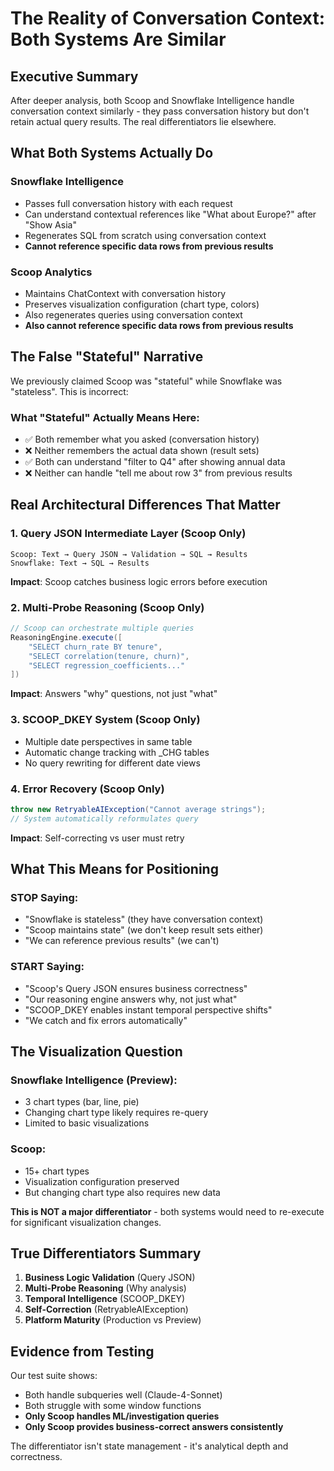 # The Reality of Conversation Context: Both Systems Are Similar

## Executive Summary
After deeper analysis, both Scoop and Snowflake Intelligence handle conversation context similarly - they pass conversation history but don't retain actual query results. The real differentiators lie elsewhere.

## What Both Systems Actually Do

### Snowflake Intelligence
- Passes full conversation history with each request
- Can understand contextual references like "What about Europe?" after "Show Asia"
- Regenerates SQL from scratch using conversation context
- **Cannot reference specific data rows from previous results**

### Scoop Analytics
- Maintains ChatContext with conversation history
- Preserves visualization configuration (chart type, colors)
- Also regenerates queries using conversation context
- **Also cannot reference specific data rows from previous results**

## The False "Stateful" Narrative

We previously claimed Scoop was "stateful" while Snowflake was "stateless". This is incorrect:

### What "Stateful" Actually Means Here:
- ✅ Both remember what you asked (conversation history)
- ❌ Neither remembers the actual data shown (result sets)
- ✅ Both can understand "filter to Q4" after showing annual data
- ❌ Neither can handle "tell me about row 3" from previous results

## Real Architectural Differences That Matter

### 1. Query JSON Intermediate Layer (Scoop Only)
```
Scoop: Text → Query JSON → Validation → SQL → Results
Snowflake: Text → SQL → Results
```
**Impact**: Scoop catches business logic errors before execution

### 2. Multi-Probe Reasoning (Scoop Only)
```java
// Scoop can orchestrate multiple queries
ReasoningEngine.execute([
    "SELECT churn_rate BY tenure",
    "SELECT correlation(tenure, churn)",
    "SELECT regression_coefficients..."
])
```
**Impact**: Answers "why" questions, not just "what"

### 3. SCOOP_DKEY System (Scoop Only)
- Multiple date perspectives in same table
- Automatic change tracking with _CHG tables
- No query rewriting for different date views

### 4. Error Recovery (Scoop Only)
```java
throw new RetryableAIException("Cannot average strings");
// System automatically reformulates query
```
**Impact**: Self-correcting vs user must retry

## What This Means for Positioning

### STOP Saying:
- "Snowflake is stateless" (they have conversation context)
- "Scoop maintains state" (we don't keep result sets either)
- "We can reference previous results" (we can't)

### START Saying:
- "Scoop's Query JSON ensures business correctness"
- "Our reasoning engine answers why, not just what"
- "SCOOP_DKEY enables instant temporal perspective shifts"
- "We catch and fix errors automatically"

## The Visualization Question

### Snowflake Intelligence (Preview):
- 3 chart types (bar, line, pie)
- Changing chart type likely requires re-query
- Limited to basic visualizations

### Scoop:
- 15+ chart types
- Visualization configuration preserved
- But changing chart type also requires new data

**This is NOT a major differentiator** - both systems would need to re-execute for significant visualization changes.

## True Differentiators Summary

1. **Business Logic Validation** (Query JSON)
2. **Multi-Probe Reasoning** (Why analysis)
3. **Temporal Intelligence** (SCOOP_DKEY)
4. **Self-Correction** (RetryableAIException)
5. **Platform Maturity** (Production vs Preview)

## Evidence from Testing

Our test suite shows:
- Both handle subqueries well (Claude-4-Sonnet)
- Both struggle with some window functions
- **Only Scoop handles ML/investigation queries**
- **Only Scoop provides business-correct answers consistently**

The differentiator isn't state management - it's analytical depth and correctness.